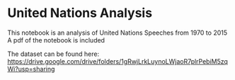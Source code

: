 # United Nations Analysis


This notebook is an analysis of United Nations Speeches from 1970 to 2015
A pdf of the notebook is included

The dataset can be found here:
https://drive.google.com/drive/folders/1gRwjLrkLuynoLWjaoR7plrPebiM5zqWi?usp=sharing
